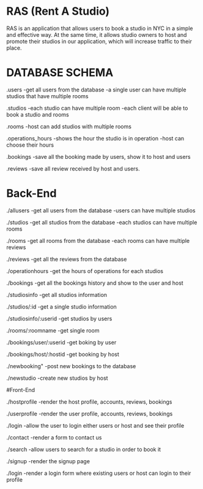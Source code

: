 # RAS (Rent A Studio)
RAS is an application that allows users to book a studio in NYC in a simple and effective way. At the same time, it allows studio owners to host and promote their studios in our application, which will increase traffic to their place. 

# DATABASE SCHEMA

.users
 -get all users from the database
 -a single user can have multiple studios that have multiple rooms
 

.studios
  -each studio can have multiple room 
  -each client will be able to book a studio and rooms

.rooms
 -host can add studios with multiple rooms
  
.operations_hours
 -shows the hour the studio is in operation
 -host can choose their hours

.bookings
 -save all the booking made by users, show it to host and users

.reviews
 -save all review received by host and users.

# Back-End 

./allusers
 -get all users from the database
 -users can have multiple studios

./studios
 -get all studios from the database
 -each studios can have multiple rooms

./rooms
 -get all rooms from the database
 -each rooms can have multiple reviews

./reviews
 -get all the reviews from the database

./operationhours
 -get the hours of operations for each studios

./bookings
 -get all the bookings history and show to the user and host

./studiosinfo 
 -get all studios information 

./studios/:id
 -get a single studio information

./studiosinfo/:userid
 -get studios by users

./rooms/:roomname
 -get single room 

./bookings/user/:userid
 -get boking by user 

./bookings/host/:hostid
 -get booking by host

./newbooking"
 -post new bookings to the database

./newstudio
 -create new studios by host

#Front-End

./hostprofile
 -render the host profile, accounts, reviews, bookings

./userprofile
 -render the user profile, accounts, reviews, bookings

./login
 -allow the user to login either users or host and see their profile

./contact
 -render a form to contact us 

./search
 -allow users to search for a studio in order to book it

./signup
 -render the signup page 

./login
 -render a login form where existing users or host can login to their profile

 






